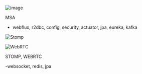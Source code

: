 ![image](https://github.com/user-attachments/assets/130dd784-1b26-4615-96e7-c6998b4757f3)


MSA
- webflux, r2dbc, config, security, actuator, jpa, eureka, kafka




![Stomp](https://github.com/user-attachments/assets/5f856fd3-5d9f-4ff0-9463-3d1b6383aa51)

![WebRTC](https://github.com/user-attachments/assets/c9ae2c44-0973-4543-928c-f8eb71dd2500)


STOMP, WEBRTC

-websocket, redis, jpa

